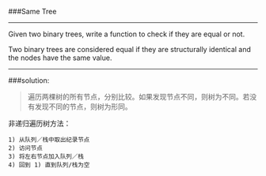 ###Same Tree
***
Given two binary trees, write a function to check if they are equal or not.

Two binary trees are considered equal if they are structurally identical and the nodes have the same value.
***

###solution:

>遍历两棵树的所有节点，分别比较。如果发现节点不同，则树为不同。若没有发现不同的节点，则树为形同。

非递归遍历树方法：

```
1) 从队列／栈中取出纪录节点
2) 访问节点
3) 将左右节点加入队列／栈
4) 回到 1) 直到队列/栈为空
```